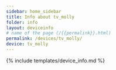 ```yaml
---
sidebar: home_sidebar
title: Info about tv_molly
folder: info
layout: deviceinfo
# name of the page (/{{permalink}}.html)
permalink: /devices/tv_molly/
device: tv_molly
---
```

{% include templates/device_info.md %}
